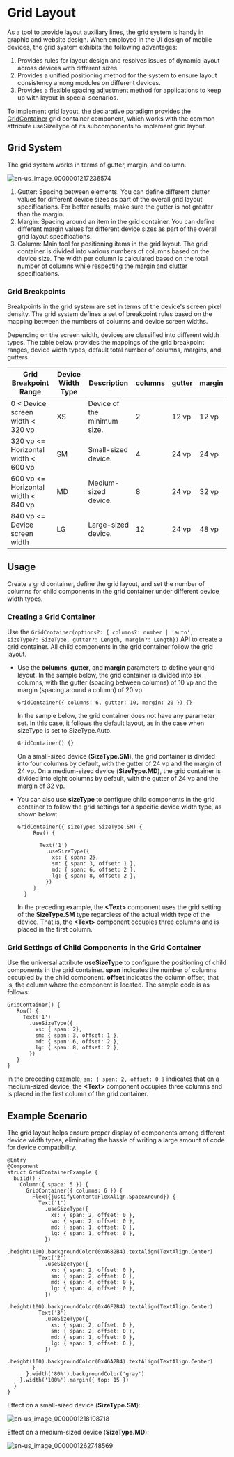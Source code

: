 # Grid Layout


As a tool to provide layout auxiliary lines, the grid system is handy in graphic and website design. When employed in the UI design of mobile devices, the grid system exhibits the following advantages:


1. Provides rules for layout design and resolves issues of dynamic layout across devices with different sizes.
2. Provides a unified positioning method for the system to ensure layout consistency among modules on different devices.
3. Provides a flexible spacing adjustment method for applications to keep up with layout in special scenarios.

To implement grid layout, the declarative paradigm provides the [GridContainer](../reference/arkui-ts/ts-container-gridcontainer.md) grid container component, which works with the common attribute useSizeType of its subcomponents to implement grid layout.

## Grid System

The grid system works in terms of gutter, margin, and column.


![en-us_image_0000001217236574](figures/en-us_image_0000001217236574.png)


1. Gutter:
   Spacing between elements. You can define different clutter values for different device sizes as part of the overall grid layout specifications. For better results, make sure the gutter is not greater than the margin.
2. Margin:
   Spacing around an item in the grid container. You can define different margin values for different device sizes as part of the overall grid layout specifications.
3. Column:
   Main tool for positioning items in the grid layout. The grid container is divided into various numbers of columns based on the device size. The width per column is calculated based on the total number of columns while respecting the margin and clutter specifications.


### Grid Breakpoints

Breakpoints in the grid system are set in terms of the device's screen pixel density. The grid system defines a set of breakpoint rules based on the mapping between the numbers of columns and device screen widths.

Depending on the screen width, devices are classified into different width types. The table below provides the mappings of the grid breakpoint ranges, device width types, default total number of columns, margins, and gutters.


| Grid Breakpoint Range             | Device Width Type| Description       | columns | gutter | margin |
| ----------------------- | ------ | --------- | ------- | ------ | ------ |
| 0 &lt; Device screen width &lt; 320 vp     | XS     | Device of the minimum size.| 2       | 12 vp  | 12 vp  |
| 320 vp &lt;= Horizontal width &lt; 600 vp| SM     | Small-sized device. | 4       | 24 vp  | 24 vp  |
| 600 vp &lt;= Horizontal width &lt; 840 vp| MD     | Medium-sized device.| 8       | 24 vp  | 32 vp  |
| 840 vp &lt;= Device screen width          | LG     | Large-sized device. | 12      | 24 vp  | 48 vp  |

## Usage

Create a grid container, define the grid layout, and set the number of columns for child components in the grid container under different device width types.

### Creating a Grid Container

Use the `GridContainer(options?: { columns?: number | 'auto', sizeType?: SizeType, gutter?: Length, margin?: Length})` API to create a grid container. All child components in the grid container follow the grid layout.

- Use the **columns**, **gutter**, and **margin** parameters to define your grid layout. In the sample below, the grid container is divided into six columns, with the gutter (spacing between columns) of 10 vp and the margin (spacing around a column) of 20 vp.

  ```
  GridContainer({ columns: 6, gutter: 10, margin: 20 }) {}
  ```

  In the sample below, the grid container does not have any parameter set. In this case, it follows the default layout, as in the case when sizeType is set to SizeType.Auto.

  ```
  GridContainer() {}
  ```

  On a small-sized device (**SizeType.SM**), the grid container is divided into four columns by default, with the gutter of 24 vp and the margin of 24 vp. On a medium-sized device (**SizeType.MD**), the grid container is divided into eight columns by default, with the gutter of 24 vp and the margin of 32 vp.

- You can also use **sizeType** to configure child components in the grid container to follow the grid settings for a specific device width type, as shown below:

  ```
  GridContainer({ sizeType: SizeType.SM) {
       Row() {

         Text('1')
           .useSizeType({
             xs: { span: 2},
             sm: { span: 3, offset: 1 },
             md: { span: 6, offset: 2 },
             lg: { span: 8, offset: 2 },
           })
       }
    }
  ```

  In the preceding example, the **\<Text>** component uses the grid setting of the **SizeType.SM** type regardless of the actual width type of the device. That is, the **\<Text>** component occupies three columns and is placed in the first column.

### Grid Settings of Child Components in the Grid Container

Use the universal attribute **useSizeType** to configure the positioning of child components in the grid container. **span** indicates the number of columns occupied by the child component. **offset** indicates the column offset, that is, the column where the component is located. The sample code is as follows:

```
GridContainer() {
   Row() {
     Text('1')
       .useSizeType({
         xs: { span: 2},
         sm: { span: 3, offset: 1 },
         md: { span: 6, offset: 2 },
         lg: { span: 8, offset: 2 },
       })
   }
}
```
In the preceding example, `sm: { span: 2, offset: 0 }` indicates that on a medium-sized device, the **\<Text>** component occupies three columns and is placed in the first column of the grid container.
## Example Scenario

The grid layout helps ensure proper display of components among different device width types, eliminating the hassle of writing a large amount of code for device compatibility. 

```
@Entry
@Component
struct GridContainerExample {
  build() {
    Column({ space: 5 }) {
      GridContainer({ columns: 6 }) {
        Flex({justifyContent:FlexAlign.SpaceAround}) {
          Text('1')
            .useSizeType({
              xs: { span: 2, offset: 0 },
              sm: { span: 2, offset: 0 },
              md: { span: 1, offset: 0 },
              lg: { span: 1, offset: 0 },
            })
            .height(100).backgroundColor(0x4682B4).textAlign(TextAlign.Center)
          Text('2')
            .useSizeType({
              xs: { span: 2, offset: 0 },
              sm: { span: 2, offset: 0 },
              md: { span: 4, offset: 0 },
              lg: { span: 4, offset: 0 },
            })
            .height(100).backgroundColor(0x46F2B4).textAlign(TextAlign.Center)
          Text('3')   
            .useSizeType({
              xs: { span: 2, offset: 0 },
              sm: { span: 2, offset: 0 },
              md: { span: 1, offset: 0 },
              lg: { span: 1, offset: 0 },
            })
            .height(100).backgroundColor(0x46A2B4).textAlign(TextAlign.Center)
        }
      }.width('80%').backgroundColor('gray')
    }.width('100%').margin({ top: 15 })
  }
}
```



Effect on a small-sized device (**SizeType.SM**):

![en-us_image_0000001218108718](figures/en-us_image_0000001218108718.png)

Effect on a medium-sized device (**SizeType.MD**):

![en-us_image_0000001262748569](figures/en-us_image_0000001262748569.png)